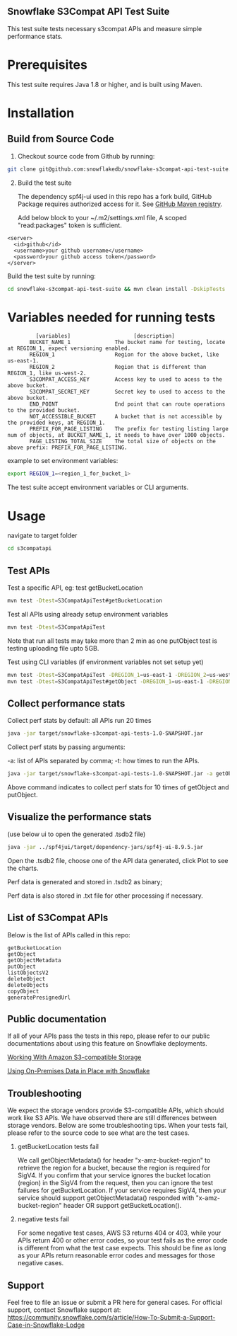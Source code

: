 ## **Snowflake S3Compat API Test Suite**

This test suite tests necessary s3compat APIs and measure simple performance stats.

Prerequisites
=============
This test suite requires Java 1.8 or higher, and is built using Maven.

Installation
============
Build from Source Code 
----------------------
1. Checkout source code from Github by running:
```bash
git clone git@github.com:snowflakedb/snowflake-s3compat-api-test-suite.git
```

2. Build the test suite

   The dependency spf4j-ui used in this repo has a fork build, GitHub Package requires authorized access for it. See [GitHub Maven registry](https://docs.github.com/en/packages/working-with-a-github-packages-registry/working-with-the-apache-maven-registry).

   Add below block to your ~/.m2/settings.xml file, A scoped "read:packages" token is sufficient.

```
<server>
  <id>github</id>
  <username>your github username</username>
  <password>your github access token</password>
</server>
```
   Build the test suite by running:
```bash
cd snowflake-s3compat-api-test-suite && mvn clean install -DskipTests
```

Variables needed for running tests
=================================
```
         [variables]                    [description]
       BUCKET_NAME_1              The bucket name for testing, locate at REGION_1, expect versioning enabled.
       REGION_1                   Region for the above bucket, like us-east-1.
       REGION_2                   Region that is different than REGION_1, like us-west-2.
       S3COMPAT_ACCESS_KEY        Access key to used to acess to the above bucket.
       S3COMPAT_SECRET_KEY        Secret key to used to access to the above bucket.
       END_POINT                  End point that can route operations to the provided bucket.
       NOT_ACCESSIBLE_BUCKET      A bucket that is not accessible by the provided keys, at REGION_1.
       PREFIX_FOR_PAGE_LISTING    The prefix for testing listing large num of objects, at BUCKET_NAME_1, it needs to have over 1000 objects. 
       PAGE_LISTING_TOTAL_SIZE    The total size of objects on the above prefix: PREFIX_FOR_PAGE_LISTING.
```
example to set environment variables:
```bash
export REGION_1=<region_1_for_bucket_1>

```

The test suite accept environment variables or CLI arguments.

Usage
=====
navigate to target folder
```bash
cd s3compatapi
``` 

Test APIs
-------------------
Test a specific API, eg: test getBucketLocation
```bash
mvn test -Dtest=S3CompatApiTest#getBucketLocation
```
Test all APIs using already setup environment variables
```bash
mvn test -Dtest=S3CompatApiTest
```
Note that run all tests may take more than 2 min as one putObject test is testing uploading file upto 5GB.

Test using CLI variables (if environment variables not set setup yet)
```bash
mvn test -Dtest=S3CompatApiTest -DREGION_1=us-east-1 -DREGION_2=us-west-2 -D...
mvn test -Dtest=S3CompatApiTest#getObject -DREGION_1=us-east-1 -DREGION_2=us-west-2 -D...
```

Collect performance stats
--------------------------
Collect perf stats by default: all APIs run 20 times
```bash
java -jar target/snowflake-s3compat-api-tests-1.0-SNAPSHOT.jar
```
Collect perf stats by passing arguments: 

-a: list of APIs separated by comma; -t: how times to run the APIs.
```bash
java -jar target/snowflake-s3compat-api-tests-1.0-SNAPSHOT.jar -a getObject,putObject -t 10
```
Above command indicates to collect perf stats for 10 times of getObject and putObject.

Visualize the performance stats
-------------------------------
(use below ui to open the generated .tsdb2 file)
```bash
java -jar ../spf4jui/target/dependency-jars/spf4j-ui-8.9.5.jar
```
Open the .tsdb2 file, choose one of the API data generated, click Plot to see the charts.

Perf data is generated and stored in .tsdb2 as binary;

Perf data is also stored in .txt file for other processing if necessary.

## List of S3Compat APIs
Below is the list of APIs called in this repo:
```
getBucketLocation
getObject
getObjectMetadata
putObject
listObjectsV2
deleteObject
deleteObjects
copyObject
generatePresignedUrl
```

## Public documentation
If all of your APIs pass the tests in this repo, please refer to our public documentations about using this feature on Snowflake deployments.

[Working With Amazon S3-compatible Storage](https://docs.snowflake.com/en/LIMITEDACCESS/tables-external-s3-compatible.html)

[Using On-Premises Data in Place with Snowflake](https://www.snowflake.com/blog/external-tables-on-prem/)

## Troubleshooting
We expect the storage vendors provide S3-compatible APIs, which should work like S3 APIs. We have observed there are still differences between storage vendors.
Below are some troubleshooting tips. When your tests fail, please refer to the source code to see what are the test cases.
1. getBucketLocation tests fail

   We call getObjectMetadata() for header "x-amz-bucket-region" to retrieve the region for a bucket, because the region is required for SigV4. If you confirm that your service ignores the bucket location (region) in the SigV4 from the request, then you can ignore the test failures for getBucketLocation. If your service requires SigV4, then your service should support getObjectMetadata() responded with "x-amz-bucket-region" header OR support getBucketLocation().
2. negative tests fail

   For some negative test cases, AWS S3 returns 404 or 403, while your APIs return 400 or other error codes, so your test fails as the error code is different from what the test case expects.
   This should be fine as long as your APIs return reasonable error codes and messages for those negative cases.

## Support
Feel free to file an issue or submit a PR here for general cases. For official support, contact Snowflake support at: https://community.snowflake.com/s/article/How-To-Submit-a-Support-Case-in-Snowflake-Lodge


